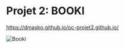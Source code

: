 # Projet 2: BOOKI 

https://dmasko.github.io/oc-projet2.github.io/


![Booki](https://user-images.githubusercontent.com/111690614/192145329-65750fee-b6a1-4b91-9f2d-c9855546d5ef.png)

